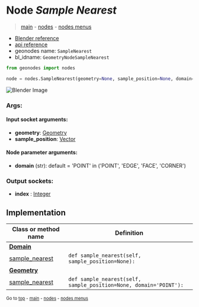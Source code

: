 # Node *Sample Nearest*

> [main](../structure.md) - [nodes](nodes.md) - [nodes menus](nodes_menus.md)

- [Blender reference](https://docs.blender.org/manual/en/latest/modeling/geometry_nodes/geometry/sample_nearest.html)
- [api reference](https://docs.blender.org/api/current/bpy.types.GeometryNodeSampleNearest.html)
- geonodes name: `SampleNearest`
- bl_idname: `GeometryNodeSampleNearest`

```python
from geonodes import nodes

node = nodes.SampleNearest(geometry=None, sample_position=None, domain='POINT')
```

![Blender Image](https://docs.blender.org/manual/en/latest/_images/node-types_GeometryNodeSampleNearest.webp)

### Args:

#### Input socket arguments:

- **geometry**: [Geometry](Geometry.md)
- **sample_position**: [Vector](Vector.md)

#### Node parameter arguments:

- **domain** (str): default = 'POINT' in ('POINT', 'EDGE', 'FACE', 'CORNER')

### Output sockets:

- **index** : [Integer](Integer.md)

## Implementation

| Class or method name | Definition |
|----------------------|------------|
| **[Domain](Domain.md)** |
| [sample_nearest](Domain.md#sample_nearest) | `def sample_nearest(self, sample_position=None):` |
| **[Geometry](Geometry.md)** |
| [sample_nearest](Geometry.md#sample_nearest) | `def sample_nearest(self, sample_position=None, domain='POINT'):` |

<sub>Go to [top](#node-Sample-Nearest) - [main](../structure.md) - [nodes](nodes.md) - [nodes menus](nodes_menus.md)</sub>

